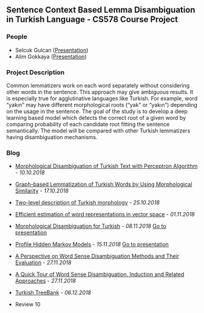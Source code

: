 ## Sentence Context Based Lemma Disambiguation in Turkish Language - CS578 Course Project

### People

 - Selcuk Gulcan ([Presentation](presentations/presentation_selcuk.pdf))
 - Alim Gokkaya ([Presentation](presentations/Profile%20Hidden%20Markov%20Models.pdf))

### Project Description

  Common lemmatizers work on each word separately without considering other words in the sentence. This approach may give ambiguous results. It is especially true for agglutinative languages like Turkish. For example, word “yakın” may have different morphological roots (“yak” or “yakın”) depending on the usage in the sentence. The goal of the study is to develop a deep learning based model which detects the correct root of a given word by comparing probability of each candidate root fitting the sentence semantically. The model will be compared with other Turkish lemmatizers having disambiguation mechanisms.

### Blog

 - [Morphological Disambiguation of Turkish Text with Perceptron Algorithm](review1.html) - *10.10.2018*

 - [Graph-based Lemmatization of Turkish Words by Using Morphological Similarity](review2.html) - *17.10.2018*
 
 - [Two-level description of Turkish morphology](review3.html) - *25.10.2018*
 
 - [Efficient estimation of word representations in vector space](review4.html) - *01.11.2018*
 
 - [Morphological Disambiguation for Turkish](review5.html) - *08.11.2018* [Go to presentation](presentations/presentation_selcuk.pdf)
 
 - [Profile Hidden Markov Models](review6.html) - *15.11.2018* [Go to presentation](presentations/Profile%20Hidden%20Markov%20Models.pdf)

 - [A Perspective on Word Sense Disambiguation Methods and Their Evaluation](review7.html) - *27.11.2018*
 
 - [A Quick Tour of Word Sense Disambiguation, Induction and Related Approaches](review8.html) - *27.11.2018*
 
 - [Turkish TreeBank](review9.html) - *06.12.2018*
 
 - Review 10
 
